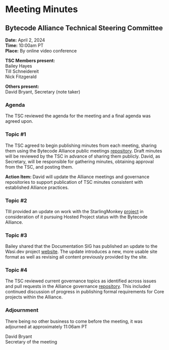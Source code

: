 # Meeting Minutes
## Bytecode Alliance Technical Steering Committee
**Date:** April 2, 2024  
**Time:** 10:00am PT  
**Place:**	By online video conference  

**TSC Members present:**  
Bailey Hayes  
Till Schneidereit  
Nick Fitzgerald  

**Others present:**  
David Bryant, Secretary (note taker)

### Agenda
The TSC reviewed the agenda for the meeting and a final agenda was agreed upon.

### Topic #1
The TSC agreed to begin publishing minutes from each meeting, sharing them using the Bytecode Alliance public meetings [repository](https://github.com/bytecodealliance/meetings).  Draft minutes will be reviewed by the TSC in advance of sharing them publicly.  David, as Secretary, will be responsible for gathering minutes, obtaining approval from the TSC, and posting them.

**Action Item:** David will update the Alliance meetings and governance repositories to support publication of TSC minutes consistent with established Alliance practices.

### Topic #2
TIll provided an update on work with the StarlingMonkey [project](https://github.com/guybedford/StarlingMonkey/tree/main) in consideration of it pursuing Hosted Project status with the Bytecode Alliance.

### Topic #3
Bailey shared that the Documentation SIG has published an update to the Wasi.dev project [website](https://). The update introduces a new, more usable site format as well as revising all content previously provided by the site.

### Topic #4
The TSC reviewed current governance topics as identified across issues and pull requests in the Alliance governance [repository](https://github.com/bytecodealliance/governance).  This included continued discussion of progress in publishing formal requirements for Core projects within the Alliance.

### Adjournment
There being no other business to come before the meeting, it was adjourned at approximately 11:06am PT

David Bryant  
Secretary of the meeting
